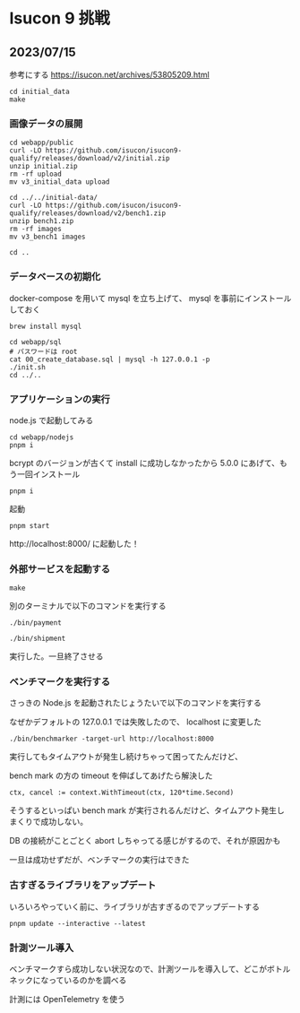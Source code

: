 # Isucon 9 挑戦

## 2023/07/15

参考にする
https://isucon.net/archives/53805209.html

```
cd initial_data
make
```

### 画像データの展開

```
cd webapp/public
curl -LO https://github.com/isucon/isucon9-qualify/releases/download/v2/initial.zip
unzip initial.zip
rm -rf upload
mv v3_initial_data upload

cd ../../initial-data/
curl -LO https://github.com/isucon/isucon9-qualify/releases/download/v2/bench1.zip
unzip bench1.zip
rm -rf images
mv v3_bench1 images

cd ..
```

### データベースの初期化

docker-compose を用いて mysql を立ち上げて、 mysql を事前にインストールしておく

```
brew install mysql
```

```
cd webapp/sql
# パスワードは root
cat 00_create_database.sql | mysql -h 127.0.0.1 -p
./init.sh
cd ../..
```

### アプリケーションの実行

node.js で起動してみる

```
cd webapp/nodejs
pnpm i
```

bcrypt のバージョンが古くて install に成功しなかったから 5.0.0 にあげて、もう一回インストール

```
pnpm i
```

起動

```
pnpm start
```

http://localhost:8000/ に起動した！

### 外部サービスを起動する

```
make
```

別のターミナルで以下のコマンドを実行する

```
./bin/payment
```

```
./bin/shipment
```

実行した。一旦終了させる

### ベンチマークを実行する

さっきの Node.js を起動されたじょうたいで以下のコマンドを実行する

なぜかデフォルトの 127.0.0.1 では失敗したので、 localhost に変更した

```
./bin/benchmarker -target-url http://localhost:8000
```

実行してもタイムアウトが発生し続けちゃって困ってたんだけど、

bench mark の方の timeout を伸ばしてあげたら解決した

```
ctx, cancel := context.WithTimeout(ctx, 120*time.Second)
```

そうするといっぱい bench mark が実行されるんだけど、タイムアウト発生しまくりで成功しない。

DB の接続がことごとく abort しちゃってる感じがするので、それが原因かも

一旦は成功せずだが、ベンチマークの実行はできた

### 古すぎるライブラリをアップデート

いろいろやっていく前に、ライブラリが古すぎるのでアップデートする

```
pnpm update --interactive --latest
```

### 計測ツール導入

ベンチマークすら成功しない状況なので、計測ツールを導入して、どこがボトルネックになっているのかを調べる

計測には OpenTelemetry を使う

```

```
